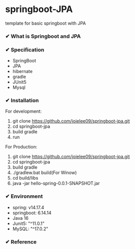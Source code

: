 # springboot-JPA
template for basic springboot with JPA 


### ✔ What is Springboot and JPA


### ✔ Specification

- SpringBoot
- JPA
- hibernate
- gradle
- JUnit5
- Mysql

### ✔ Installation

For development:

1. git clone https://github.com/joielee09/springboot-jpa.git </br>
2. cd springboot-jpa </br>
3. build gradle</br>
4. run</br>

For Production:

1. git clone https://github.com/joielee09/springboot-jpa.git </br>
2. cd springboot-jpa </br>
3. build gradle</br>
4. ./gradlew.bat build(For Winow) </br>
5. cd build/libs</br>
6. java -jar hello-spring-0.0.1-SNAPSHOT.jar</br>

### ✔ Environment

- spring: v14.17.4
- springboot: 6.14.14
- Java 16
- Junit5: "^11.0.1"
- MySQL: "^17.0.2"

### ✔ Reference
